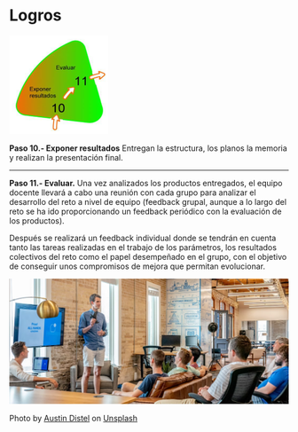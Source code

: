 # Logros

![](/assets/14.png)

**Paso 10.- Exponer resultados**  Entregan la estructura, los planos la memoria y realizan la
presentación final.

---

**Paso 11.- Evaluar.**  Una vez analizados los productos entregados, el equipo
docente llevará a cabo una reunión con cada grupo para analizar el desarrollo del reto a nivel de equipo (feedback grupal, aunque a lo largo del reto se ha ido proporcionando un feedback periódico con la evaluación de los productos).

Después se realizará un feedback individual donde se tendrán en cuenta tanto las tareas realizadas en el trabajo de los parámetros, los resultados colectivos del reto como el papel desempeñado en el grupo, con el objetivo de conseguir unos compromisos de mejora que permitan evolucionar.

![](/assets/15.png)

Photo by <a href="https://unsplash.com/@austindistel?utm_source=unsplash&utm_medium=referral&utm_content=creditCopyText">Austin Distel</a> on <a href="https://unsplash.com/s/photos/presentation?utm_source=unsplash&utm_medium=referral&utm_content=creditCopyText">Unsplash</a>
